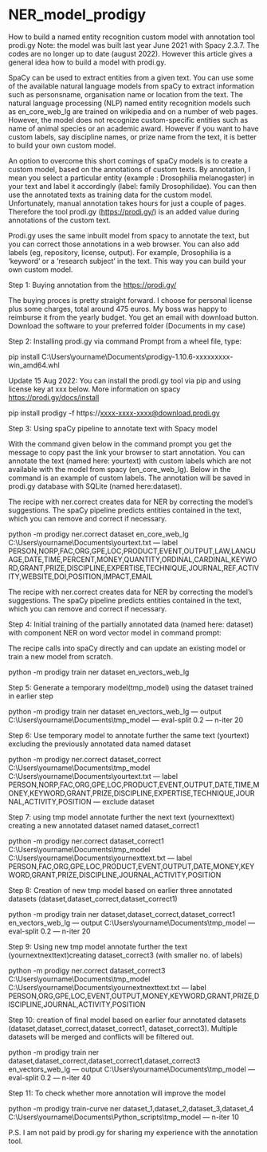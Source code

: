 # NER_model_prodigy

How to build a named entity recognition custom model with annotation tool prodi.gy
Note: the model was built last year June 2021 with Spacy 2.3.7. The codes are no longer up to date (august 2022). However this article gives a general idea how to build a model with prodi.gy.

SpaCy can be used to extract entities from a given text. You can use some of the available natural language models from spaCy to extract information such as personsname, organisation name or location from the text. The natural language processing (NLP) named entity recognition models such as en_core_web_lg are trained on wikipedia and on a number of web pages. However, the model does not recognize custom-specific entities such as name of animal species or an academic award. However if you want to have custom labels, say discipline names, or prize name from the text, it is better to build your own custom model.

An option to overcome this short comings of spaCy models is to create a custom model, based on the annotations of custom texts. By annotation, I mean you select a particular entity (example : Drosophilia melanogaster) in your text and label it accordingly (label: family Drosophilidae). You can then use the annotated texts as training data for the custom model. Unfortunately, manual annotation takes hours for just a couple of pages. Therefore the tool prodi.gy (https://prodi.gy/) is an added value during annotations of the custom text.

Prodi.gy uses the same inbuilt model from spacy to annotate the text, but you can correct those annotations in a web browser. You can also add labels (eg, repository, license, output). For example, Drosophilia is a ‘keyword’ or a ‘research subject’ in the text. This way you can build your own custom model.

Step 1: Buying annotation from the https://prodi.gy/

The buying proces is pretty straight forward. I choose for personal license plus some charges, total around 475 euros. My boss was happy to reimburse it from the yearly budget. You get an email with download button. Download the software to your preferred folder (Documents in my case)

Step 2: Installing prodi.gy via command Prompt from a wheel file, type:

pip install C:\Users\yourname\Documents\prodigy-1.10.6-xxxxxxxxx-win_amd64.whl

Update 15 Aug 2022: You can install the prodi.gy tool via pip and using license key at xxx below. More information on spacy https://prodi.gy/docs/install

pip install prodigy -f https://xxxx-xxxx-xxxx@download.prodi.gy

Step 3: Using spaCy pipeline to annotate text with Spacy model

With the command given below in the command prompt you get the message to copy past the link your browser to start annotation. You can annotate the text (named here: yourtext) with custom labels which are not available with the model from spacy (en_core_web_lg). Below in the command is an example of custom labels. The annotation will be saved in prodi.gy database with SQLite (named here:dataset).

The recipe with ner.correct creates data for NER by correcting the model’s suggestions. The spaCy pipeline predicts entities contained in the text, which you can remove and correct if necessary.

python -m prodigy ner.correct dataset en_core_web_lg C:\Users\yourname\Documents\yourtext.txt — label PERSON,NORP,FAC,ORG,GPE,LOC,PRODUCT,EVENT,OUTPUT,LAW,LANGUAGE,DATE,TIME,PERCENT,MONEY,QUANTITY,ORDINAL,CARDINAL,KEYWORD,GRANT,PRIZE,DISCIPLINE,EXPERTISE,TECHNIQUE,JOURNAL,REF,ACTIVITY,WEBSITE,DOI,POSITION,IMPACT,EMAIL

The recipe with ner.correct creates data for NER by correcting the model’s suggestions. The spaCy pipeline predicts entities contained in the text, which you can remove and correct if necessary.

Step 4: Initial training of the partially annotated data (named here: dataset) with component NER on word vector model in command prompt:

The recipe calls into spaCy directly and can update an existing model or train a new model from scratch.

python -m prodigy train ner dataset en_vectors_web_lg

Step 5: Generate a temporary model(tmp_model) using the dataset trained in earlier step

python -m prodigy train ner dataset en_vectors_web_lg — output C:\Users\yourname\Documents\tmp_model — eval-split 0.2 — n-iter 20

Step 6: Use temporary model to annotate further the same text (yourtext) excluding the previously annotated data named dataset

python -m prodigy ner.correct dataset_correct C:\Users\yourname\Documents\tmp_model C:\Users\yourname\Documents\yourtext.txt — label PERSON,NORP,FAC,ORG,GPE,LOC,PRODUCT,EVENT,OUTPUT,DATE,TIME,MONEY,KEYWORD,GRANT,PRIZE,DISCIPLINE,EXPERTISE,TECHNIQUE,JOURNAL,ACTIVITY,POSITION — exclude dataset

Step 7: using tmp model annotate further the next text (yournexttext) creating a new annotated dataset named dataset_correct1

python -m prodigy ner.correct dataset_correct1 C:\Users\yourname\Documents\tmp_model C:\Users\yourname\Documents\yournexttext.txt — label PERSON,FAC,ORG,GPE,LOC,PRODUCT,EVENT,OUTPUT,DATE,MONEY,KEYWORD,GRANT,PRIZE,DISCIPLINE,JOURNAL,ACTIVITY,POSITION

Step 8: Creation of new tmp model based on earlier three annotated datasets (dataset,dataset_correct,dataset_correct1)

python -m prodigy train ner dataset,dataset_correct,dataset_correct1 en_vectors_web_lg — output C:\Users\yourname\Documents\tmp_model — eval-split 0.2 — n-iter 20

Step 9: Using new tmp model annotate further the text (yournextnexttext)creating dataset_correct3 (with smaller no. of labels)

python -m prodigy ner.correct dataset_correct3 C:\Users\yourname\Documents\tmp_model C:\Users\yourname\Documents\yournextnexttext.txt — label PERSON,ORG,GPE,LOC,EVENT,OUTPUT,MONEY,KEYWORD,GRANT,PRIZE,DISCIPLINE,JOURNAL,ACTIVITY,POSITION

Step 10: creation of final model based on earlier four annotated datasets (dataset,dataset_correct,dataset_correct1, dataset_correct3). Multiple datasets will be merged and conflicts will be filtered out.

python -m prodigy train ner dataset,dataset_correct,dataset_correct1,dataset_correct3 en_vectors_web_lg — output C:\Users\yourname\Documents\tmp_model — eval-split 0.2 — n-iter 40

Step 11: To check whether more annotation will improve the model

python -m prodigy train-curve ner dataset_1,dataset_2,dataset_3,dataset_4 C:\Users\yourname\Documents\Python_scripts\tmp_model — n-iter 10

P.S. I am not paid by prodi.gy for sharing my experience with the annotation tool.
